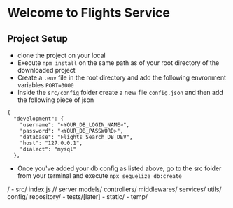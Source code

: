 # Welcome to Flights Service

## Project Setup
- clone the project on your local
- Execute `npm install` on the same path as of your root directory of the
downloaded project
- Create a `.env` file in the root directory and add the following envronment
variables
    `PORT=3000`
- Inside the `src/config` folder create a new file `config.json` and then add
the following piece of json
```
{
  "development": {
    "username": "<YOUR_DB_LOGIN_NAME>",
    "password": "<YOUR_DB_PASSWORD>",
    "database": "Flights_Search_DB_DEV",
    "host": "127.0.0.1",
    "dialect": "mysql"
  },

```
- Once you've added your db config as listed above, go to the src folder from your terminal
and execute `npx sequelize db:create`


/
    - src/
        index.js // server
        models/
        controllers/
        middlewares/
        services/
        utils/
        config/
        repository/
    - tests/[later]
    - static/
    - temp/

